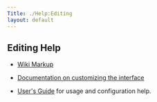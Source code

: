 ```yaml
---
Title: ./Help:Editing
layout: default
---
```


Editing Help
------------

-   [Wiki
    Markup](http://meta.wikimedia.org/wiki/Help:Editing#The_wiki_markup)

-   [Documentation on customizing the
    interface](http://meta.wikipedia.org/wiki/MediaWiki_i18n)

-   [User's
    Guide](http://meta.wikipedia.org/wiki/MediaWiki_User%27s_Guide) for
    usage and configuration help.
